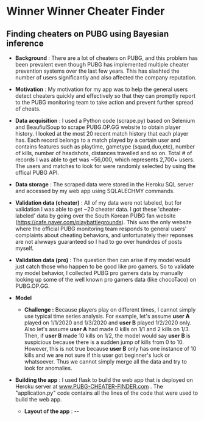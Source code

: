 # Winner Winner Cheater Finder

## Finding cheaters on PUBG using Bayesian inference

* __Background__ : There are a lot of cheaters on PUBG, and this problem has been prevalent even though PUBG has implemented multiple cheater prevention systems over the last few years. This has slashted the number of users significantly and also affected the company reputation.

* __Motivation__ : My motivation for my app was to help the general users detect cheaters quickly and effectively so that they can promptly report to the PUBG monitoring team to take action and prevent further spread of cheats.

* __Data acquisition__ : I used a Python code (scrape.py) based on Selenium and BeaufiulSoup to scrape PUBG.OP.GG website to obtain player history. I looked at the most 20 recent match history that each player has. Each record belongs to a match played by a certain user and contains features such as playtime, gametype (squad,duo,etc), number of kills, number of headshots, distances travelled and so on. Total # of records I was able to get was ~56,000, which represents 2,700+ users. The users and matches to look for were randomly selected by using the offical PUBG API.

* __Data storage__ : The scraped data were stored in the Heroku SQL server and accessed by my web app using SQLALECHMY commands.

* __Validation data (cheater)__ : All of my data were not labeled, but for validation I was able to get ~20 cheater data. I got these 'cheater-labeled' data by going over the South Korean PUBG fan website (https://cafe.naver.com/playbattlegrounds). This was the only website where the official PUBG monitoring team responds to general users' complaints about cheating behaviors, and unfortunately their reponses are not alwways guaranteed so I had to go over hundrdes of posts myself.

* __Validation data (pro)__ : The question then can arise if my model would just catch those who happen to be good like pro gamers. So to validate my model behavior, I collected PUBG pro gamers data by manually looking up some of the well known pro gamers data (like chocoTaco) on PUBG.OP.GG.

* __Model__ 
  - __Challenge :__ Because players play on different times, I cannot simply use typical time series analysis. For example, let's assume __user A__ played on 1/1/2020 and 1/3/2020 and __user B__ played 1/2/2020 only. Also let's assume __user A__ had made 0 kills on 1/1 and 2 kills on 1/3. Then, if __user B__ made 10 kills on 1/2, the model would say __user B__ is suspicious because there is a sudden jump of kills from 0 to 10. However, this is not true because __user B__ only has one instance of 10 kills and we are not sure if this user got beginner's luck or whatsoever. Thus we cannot simply merge all the data and try to look for anomalies. 

* __Building the app__ : I used flask to build the web app that is deployed on Heroku server at www.PUBG-CHEATER-FINDER.com . The "application.py" code contains all the lines of the code that were used to build the web app.
  - __Layout of the app__ : 
--
